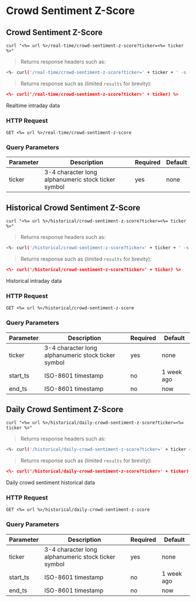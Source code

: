 
# Crowd Sentiment Z-Score


## Crowd Sentiment Z-Score

```shell
curl "<%= url %>/real-time/crowd-sentiment-z-score?ticker=<%= ticker %>"
```

> Returns response headers such as:

```bash
<%- curl('/real-time/crowd-sentiment-z-score?ticker=' + ticker + ' -s -D- -o/dev/null') %>
```

> Returns response such as (limited `results` for brevity):

```json
<%- curl('/real-time/crowd-sentiment-z-score?ticker=' + ticker) %>
```

Realtime intraday data

### HTTP Request

`GET <%= url %>/real-time/crowd-sentiment-z-score`

### Query Parameters

Parameter | Description | Required | Default
--------- | ----------- | -------- | -------
ticker | 3-4 character long alphanumeric stock ticker symbol | yes | none



## Historical Crowd Sentiment Z-Score

```shell
curl "<%= url %>/historical/crowd-sentiment-z-score?ticker=<%= ticker %>"
```

> Returns response headers such as:

```bash
<%- curl('/historical/crowd-sentiment-z-score?ticker=' + ticker + ' -s -D- -o/dev/null') %>
```

> Returns response such as (limited `results` for brevity):

```json
<%- curl('/historical/crowd-sentiment-z-score?ticker=' + ticker) %>
```

Historical intraday data

### HTTP Request

`GET <%= url %>/historical/crowd-sentiment-z-score`

### Query Parameters

Parameter | Description | Required | Default
--------- | ----------- | -------- | -------
ticker | 3-4 character long alphanumeric stock ticker symbol | yes | none
start_ts | ISO-8601 timestamp | no | 1 week ago
end_ts | ISO-8601 timestamp | no | now


## Daily Crowd Sentiment Z-Score

```shell
curl "<%= url %>/historical/daily-crowd-sentiment-z-score?ticker=<%= ticker %>"
```

> Returns response headers such as:

```bash
<%- curl('/historical/daily-crowd-sentiment-z-score?ticker=' + ticker + ' -s -D- -o/dev/null') %>
```

> Returns response such as (limited `results` for brevity):

```json
<%- curl('/historical/daily-crowd-sentiment-z-score?ticker=' + ticker) %>
```

Daily crowd sentiment historical data

### HTTP Request

`GET <%= url %>/historical/daily-crowd-sentiment-z-score`

### Query Parameters

Parameter | Description | Required | Default
--------- | ----------- | -------- | -------
ticker | 3-4 character long alphanumeric stock ticker symbol | yes | none
start_ts | ISO-8601 timestamp | no | 1 week ago
end_ts | ISO-8601 timestamp | no | now
